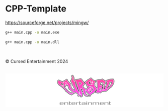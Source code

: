 # CPP-Template

https://sourceforge.net/projects/mingw/

```bash
g++ main.cpp -o main.exe
```

```bash
g++ main.cpp -o main.dll
```

<br>

© Cursed Entertainment 2024

<br>
<a href="https://cursed-entertainment.itch.io/" target="_blank">
    <img src="https://github.com/CursedPrograms/cursedentertainment/raw/main/images/logos/logo-wide-grey.png"
        alt="CursedEntertainment Logo">
</a>
